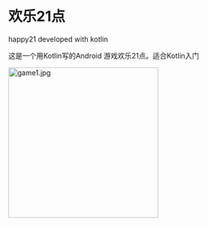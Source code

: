 # 欢乐21点
happy21 developed with kotlin

这是一个用Kotlin写的Android 游戏欢乐21点。适合Kotlin入门

<img alt="game1.jpg" src="https://github.com/ahong222/happy21/blob/master/game1.png?raw=true" width="300"/>